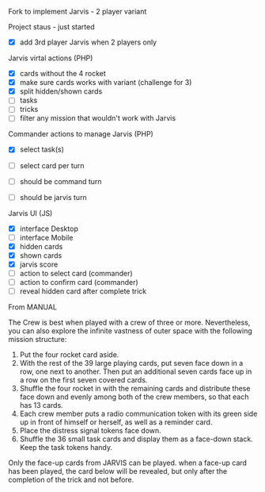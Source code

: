 Fork to implement Jarvis - 2 player variant

Project staus - just started

- [x] add 3rd player Jarvis when 2 players only

Jarvis virtal actions (PHP)
- [x] cards without the 4 rocket
- [x] make sure cards works with variant (challenge for 3)
- [x] split hidden/shown cards
- [ ] tasks
- [ ] tricks
- [ ] filter any mission that wouldn't work with Jarvis

Commander actions to manage Jarvis (PHP)
- [x] select task(s)
- [ ] select card per turn
- [ ] should be command turn
- [ ] should be jarvis turn



Jarvis UI (JS)
- [x] interface Desktop
- [ ] interface Mobile
- [x] hidden cards
- [x] shown cards
- [x] jarvis score
- [ ] action to select card (commander)
- [ ] action to confirm card (commander)
- [ ] reveal hidden card after complete trick

From MANUAL

The Crew is best when played with a crew of three or more.
Nevertheless, you can also explore the infinite vastness of
outer space with the following mission structure:

1. Put the four rocket card aside.
2. With the rest of the 39 large playing cards, put seven
face down in a row, one next to another. Then put an
additional seven cards face up in a row on the first
seven covered cards.
3. Shuffle the four rocket in with the remaining cards and
distribute these face down and evenly among both of the
crew members, so that each has 13 cards.
4. Each crew member puts a radio communication token
with its green side up in front of himself or herself, as
well as a reminder card.
5. Place the distress signal tokens face down.
6. Shuffle the 36 small task cards and display them as
a face-down stack. Keep the task tokens handy.

Only the face-up cards from JARVIS can be played. when
a face-up card has been played, the card below will be
revealed, but only after the completion of the trick and
not before.

